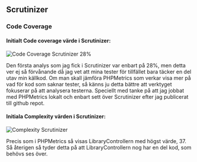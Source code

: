 <!-- SCRUTINIZER -->
<section>
    <h2>
        Scrutinizer
    </h2>
    <h3>Code Coverage</h3>
     <h4>
        Initialt Code coverage värde i Scrutinizer:
    </h4>
    <img alt="Code Coverage Scrutinizer 28%"src="https://scrutinizer-ci.com/g/fridavbg/report/badges/coverage.png?b=main"/>
    <p>
        Den första analys som jag fick i Scrutinizer var enbart på 28%, men detta ver ej så förvånande då jag vet att mina tester för tillfället bara täcker en del utav min källkod. Om man skall jämföra PHPMetrics som verkar visa mer på vad för kod som saknar tester, så känns ju detta bättre att verktyget fokuserar på att analysera testerna. Speciellt med tanke på att jag jobbat med PHPMetrics lokalt och enbart sett över Scrutinizer efter jag publicerat till github repot. 
    </p>
    <h4>
        Initiala Complexity värden i Scrutinizer:
    </h4>
   <img class="code-cvg-phpUnit" alt="Complexity Scrutinizer" src="{{asset('img/metrics/cc-scrutinizer.png')}}"/>
   <p>Precis som i PHPMetrics så visas LibraryControllern med högst värde, 37. Så återigen så tyder detta på att LibraryControllern nog har en del kod, som behövs ses över.  </p>
</section>
